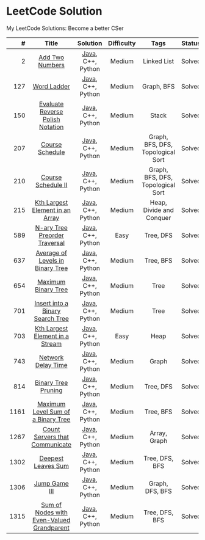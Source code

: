 LeetCode Solution
========
My LeetCode Solutions: Become a better CSer
 
| # | Title | Solution | Difficulty | Tags | Status | 
|----:| :-----------------------------------------------: | :--------------------------------: | :--: | :--: | :----: | 
| 2 | [Add Two Numbers](https://leetcode.com/problems/add-two-numbers/)| [Java](./solution/2.Add-Two-Numbers.md), C++, Python | Medium | Linked List | Solved |
| 127 | [Word Ladder](https://leetcode.com/problems/word-ladder/) | [Java](./solution/127.Word-Ladder.md), C++, Python | Medium | Graph, BFS | Solved |
| 150 | [Evaluate Reverse Polish Notation](https://leetcode.com/problems/evaluate-reverse-polish-notation/) | [Java](./solution/150.Evaluate-Reverse-Polish-Notation.md), C++, Python | Medium | Stack | Solved |
| 207 | [Course Schedule](https://leetcode.com/problems/course-schedule/) | [Java](./solution/207.Course-Schedule.md), C++, Python | Medium | Graph, BFS, DFS, Topological Sort | Solved |
| 210 | [Course Schedule II](https://leetcode.com/problems/course-schedule-ii/) | [Java](./solution/210.Course-Schedule-II.md), C++, Python | Medium | Graph, BFS, DFS, Topological Sort | Solved |
| 215 | [Kth Largest Element in an Array](https://leetcode.com/problems/kth-largest-element-in-an-array/) | [Java](./solution/215.Kth-Largest-Element-in-an-Array.md), C++, Python | Medium | Heap, Divide and Conquer | Solved |
| 589 | [N-ary Tree Preorder Traversal](https://leetcode.com/problems/n-ary-tree-preorder-traversal/) | [Java](./solution/589.N-ary-Tree-Preorder-Traversal.md), C++, Python | Easy | Tree, DFS | Solved |
| 637 | [Average of Levels in Binary Tree](https://leetcode.com/problems/average-of-levels-in-binary-tree/) | [Java](./solution/637.Average-of-Levels-in-Binary-Tree.md), C++, Python | Medium | Tree, BFS | Solved |
| 654 | [Maximum Binary Tree](https://leetcode.com/problems/maximum-binary-tree/) | [Java](./solution/654.Maximum-Binary-Tree.md), C++, Python | Medium | Tree | Solved |
| 701 | [Insert into a Binary Search Tree](https://leetcode.com/problems/insert-into-a-binary-search-tree/) | [Java](./solution/701.Insert-into-a-Binary-Search-Tree.md), C++, Python | Medium | Tree | Solved |
| 703 | [Kth Largest Element in a Stream](https://leetcode.com/problems/kth-largest-element-in-a-stream/) | [Java](./solution/703.Kth-Largest-Element-in-a-Stream.md), C++, Python | Easy | Heap | Solved |
| 743 | [Network Delay Time](https://leetcode.com/problems/network-delay-time/) | [Java](./solution/743.Network-Delay-Time.md), C++, Python | Medium | Graph | Solved |
| 814 | [Binary Tree Pruning](https://leetcode.com/problems/binary-tree-pruning/)| [Java](./solution/814.Binary-Tree-Pruning.md), C++, Python | Medium | Tree, DFS | Solved |
| 1161 | [Maximum Level Sum of a Binary Tree](https://leetcode.com/problems/maximum-level-sum-of-a-binary-tree/)| [Java](./solution/1161.Maximum-Level-Sum-of-a-Binary-Tree.md), C++, Python | Medium | Tree, BFS | Solved |
| 1267 | [Count Servers that Communicate](https://leetcode.com/problems/count-servers-that-communicate/)| [Java](./solution/1267.Count-Servers-that-Communicate.md), C++, Python | Medium | Array, Graph | Solved |
| 1302 | [Deepest Leaves Sum](https://leetcode.com/problems/deepest-leaves-sum/) | [Java](./solution/1302.Deepest-Leaves-Sum.md), C++, Python | Medium | Tree, DFS, BFS | Solved |
| 1306 | [Jump Game III](https://leetcode.com/problems/jump-game-iii/) | [Java](./solution/1306.Jump-Game-III.md), C++, Python | Medium | Graph, DFS, BFS | Solved |
| 1315 | [Sum of Nodes with Even-Valued Grandparent](https://leetcode.com/problems/sum-of-nodes-with-even-valued-grandparent/) | [Java](./solution/1315.Sum-of-Nodes-with-Even-Valued-Grandparent.md), C++, Python | Medium | Tree, DFS, BFS | Solved |
